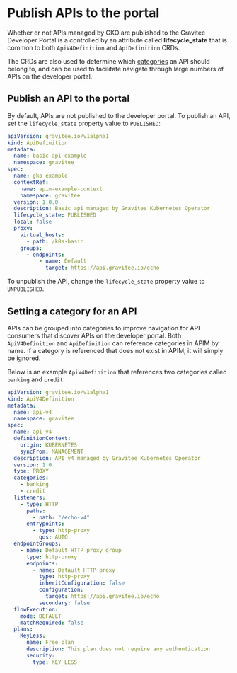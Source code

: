 # Publish APIs to the portal

Whether or not APIs managed by GKO are published to the Gravitee Developer Portal is a controlled by an attribute called **lifecycle\_state** that is common to both `ApiV4Definition` and `ApiDefinition` CRDs.

The CRDs are also used to determine which [categories](publish-apis-to-the-portal.md#setting-a-category-for-an-api) an API should belong to, and can be used to facilitate navigate through large numbers of APIs on the developer portal.

## Publish an API to the portal

By default, APIs are not published to the developer portal. To publish an API, set the `lifecycle_state` property value to `PUBLISHED`:

```yaml
apiVersion: gravitee.io/v1alpha1
kind: ApiDefinition
metadata:
  name: basic-api-example
  namespace: gravitee
spec:
  name: gko-example
  contextRef:
    name: apim-example-context
    namespace: gravitee
  version: 1.0.0
  description: Basic api managed by Gravitee Kubernetes Operator
  lifecycle_state: PUBLISHED
  local: false
  proxy:
    virtual_hosts:
      - path: /k8s-basic
    groups:
      - endpoints:
          - name: Default
            target: https://api.gravitee.io/echo
```

To unpublish the API, change the `lifecycle_state` property value to `UNPUBLISHED`.

## Setting a category for an API

APIs can be grouped into categories to improve navigation for API consumers that discover APIs on the developer portal. Both `ApiV4Definition` and `ApiDefinition` can reference categories in APIM by name. If a category is referenced that does not exist in APIM, it will simply be ignored.&#x20;

Below is an example `ApiV4Definition` that references two categories called `banking` and `credit`:

```yaml
apiVersion: gravitee.io/v1alpha1
kind: ApiV4Definition
metadata:
  name: api-v4
  namespace: gravitee
spec:
  name: api-v4
  definitionContext:
    origin: KUBERNETES
    syncFrom: MANAGEMENT
  description: API v4 managed by Gravitee Kubernetes Operator
  version: 1.0
  type: PROXY
  categories: 
    - banking
    - credit
  listeners:
    - type: HTTP
      paths:
        - path: "/echo-v4"
      entrypoints:
        - type: http-proxy
          qos: AUTO
  endpointGroups:
    - name: Default HTTP proxy group
      type: http-proxy
      endpoints:
        - name: Default HTTP proxy
          type: http-proxy
          inheritConfiguration: false
          configuration:
            target: https://api.gravitee.io/echo
          secondary: false
  flowExecution:
    mode: DEFAULT
    matchRequired: false
  plans:
    KeyLess:
      name: Free plan
      description: This plan does not require any authentication
      security:
        type: KEY_LESS
```
